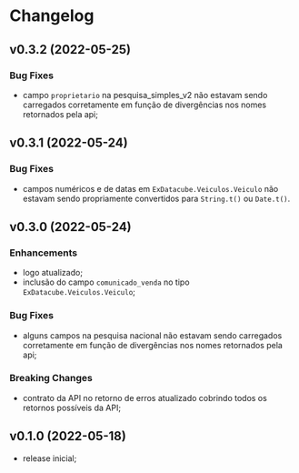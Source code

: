 # Changelog

## v0.3.2 (2022-05-25)

### Bug Fixes

- campo `proprietario` na pesquisa_simples_v2 não estavam sendo carregados corretamente em função de divergências nos nomes retornados pela api;

## v0.3.1 (2022-05-24)

### Bug Fixes

- campos numéricos e de datas em `ExDatacube.Veiculos.Veiculo` não estavam sendo propriamente convertidos para `String.t()` ou `Date.t()`.

## v0.3.0 (2022-05-24)

### Enhancements

- logo atualizado;
- inclusão do campo `comunicado_venda` no tipo `ExDatacube.Veiculos.Veiculo`;

### Bug Fixes

- alguns campos na pesquisa nacional não estavam sendo carregados corretamente em função de divergências nos nomes retornados pela api;

### Breaking Changes

- contrato da API no retorno de erros atualizado cobrindo todos os retornos possíveis da API;

## v0.1.0 (2022-05-18)

- release inicial;